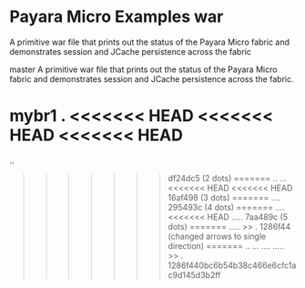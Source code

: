 # Payara Micro Examples war

A primitive war file that prints out the status of the Payara Micro fabric and demonstrates session and JCache persistence across the fabric

master
A primitive war file that prints out the status of the Payara Micro fabric and demonstrates session and JCache persistence across the fabric.

mybr1
.
<<<<<<< HEAD
<<<<<<< HEAD
<<<<<<< HEAD
=======
..
>>>>>>> df24dc5 (2 dots)
=======
..
...
<<<<<<< HEAD
<<<<<<< HEAD
>>>>>>> 16af498 (3 dots)
=======
....
>>>>>>> 295493c (4 dots)
=======
....
<<<<<<< HEAD
.....
>>>>>>> 7aa489c (5 dots)
=======
..... >> .
>>>>>>> 1286f44 (changed arrows to single direction)
=======
..
...
....
..... >> .
>>>>>>> 1286f440bc6b54b38c466e6cfc1ac9d145d3b2ff

